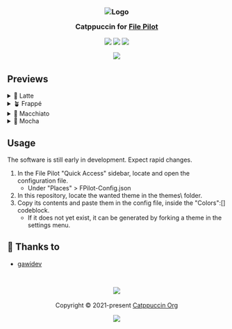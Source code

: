 <h3 align="center">
	<img src="https://raw.githubusercontent.com/catppuccin/catppuccin/main/assets/logos/exports/1544x1544_circle.png" width="100" alt="Logo"/><br/>
	<img src="https://raw.githubusercontent.com/catppuccin/catppuccin/main/assets/misc/transparent.png" height="30" width="0px"/>
	Catppuccin for <a href="https://filepilot.tech/">File Pilot</a>
	<img src="https://raw.githubusercontent.com/catppuccin/catppuccin/main/assets/misc/transparent.png" height="30" width="0px"/>
</h3>

<p align="center">
	<a href="https://github.com/gawidev/file-pilot/stargazers"><img src="https://img.shields.io/github/stars/gawidev/file-pilot?colorA=363a4f&colorB=b7bdf8&style=for-the-badge"></a>
	<a href="https://github.com/gawidev/file-pilot/issues"><img src="https://img.shields.io/github/issues/gawidev/file-pilot?colorA=363a4f&colorB=f5a97f&style=for-the-badge"></a>
	<a href="https://github.com/gawidev/file-pilot/contributors"><img src="https://img.shields.io/github/contributors/gawidev/file-pilot?colorA=363a4f&colorB=a6da95&style=for-the-badge"></a>
</p>

<p align="center">
	<img src="https://raw.githubusercontent.com/catppuccin/catppuccin/main/assets/previews/preview.webp"/>
</p>

## Previews

<details>
<summary>🌻 Latte</summary>
<img src="https://raw.githubusercontent.com/catppuccin/catppuccin/main/assets/previews/latte.webp"/>
</details>
<details>
<summary>🪴 Frappé</summary>
<img src="https://raw.githubusercontent.com/catppuccin/catppuccin/main/assets/previews/frappe.webp"/>
</details>
<details>
<summary>🌺 Macchiato</summary>
<img src="https://raw.githubusercontent.com/catppuccin/catppuccin/main/assets/previews/macchiato.webp"/>
</details>
<details>
<summary>🌿 Mocha</summary>
<img src="https://raw.githubusercontent.com/catppuccin/catppuccin/main/assets/previews/mocha.webp"/>
</details>

## Usage

The software is still early in development. Expect rapid changes.
1. In the File Pilot "Quick Access" sidebar, locate and open the configuration file.
	- Under "Places" > FPilot-Config.json
2. In this repository, locate the wanted theme in the themes\ folder.
3. Copy its contents and paste them in the config file, inside the "Colors":[] codeblock.
	- If it does not yet exist, it can be generated by forking a theme in the settings menu.

## 💝 Thanks to

- [gawidev](https://github.com/gawidev/)

&nbsp;

<p align="center">
	<img src="https://raw.githubusercontent.com/catppuccin/catppuccin/main/assets/footers/gray0_ctp_on_line.svg?sanitize=true" />
</p>

<p align="center">
	Copyright &copy; 2021-present <a href="https://github.com/catppuccin" target="_blank">Catppuccin Org</a>
</p>

<p align="center">
	<a href="https://github.com/catppuccin/catppuccin/blob/main/LICENSE"><img src="https://img.shields.io/static/v1.svg?style=for-the-badge&label=License&message=MIT&logoColor=d9e0ee&colorA=363a4f&colorB=b7bdf8"/></a>
</p>
